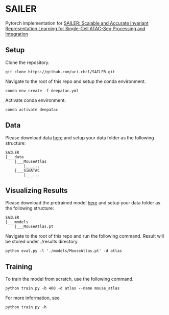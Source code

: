 # SAILER

Pytorch implementation for [SAILER: Scalable and Accurate Invariant Representation Learning for Single-Cell ATAC-Seq Processing and Integration](https://www.biorxiv.org/content/10.1101/2021.01.28.428689v2)

## Setup

Clone the repository.

```
git clone https://github.com/uci-cbcl/SAILER.git
```

Navigate to the root of this repo and setup the conda environment.

```
conda env create -f deepatac.yml
```

Activate conda environment.

```
conda activate deepatac
```

## Data

Please download data [here](https://drive.google.com/file/d/1_pKJ8TIb3pFfNJJIPBjNk33G9lPPHhvk/view?usp=sharing) and setup your data folder as the following structure:

```
SAILER
|___data  
    |___MouseAtlas
        |___...
    |___SimATAC
        |___...
```

## Visualizing Results

 Please download the pretrained model [here](https://drive.google.com/file/d/1L0ahnqC6bM2hOkn1ZkcOTuPU_EH-4K1X/view?usp=sharing) and setup your data folder as the following structure:

```
SAILER
|___models  
    |___MouseAtlas.pt
```

Navigate to the root of this repo and run the following command. Result will be stored under ./results directory.

```
python eval.py -l './models/MouseAtlas.pt' -d atlas
```

## Training

To train the model from scratch, use the following command. 

```
python train.py -b 400 -d atlas --name mouse_atlas
```

For more information, see

```
python train.py -h
```

